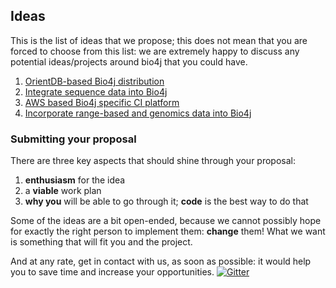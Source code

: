 ## Ideas

This is the list of ideas that we propose; this does not mean that you are forced to choose from this list: we are extremely happy to discuss any potential ideas/projects around bio4j that you could have.

1. [OrientDB-based Bio4j distribution](OrientDB-based-Bio4j-distribution.md)
1. [Integrate sequence data into Bio4j](Integrate-sequence-data-into-Bio4j.md)
1. [AWS based Bio4j specific CI platform](AWS-based-Bio4j-specific-CI-platform.md)
1. [Incorporate range-based and genomics data into Bio4j](https://github.com/bio4j/gsoc14/issues/15)


### Submitting your proposal

There are three key aspects that should shine through your proposal:

1. **enthusiasm** for the idea
2. a **viable** work plan
3. **why you** will be able to go through it; **code** is the best way to do that

Some of the ideas are a bit open-ended, because we cannot possibly hope for exactly the right person to implement them: **change** them! What we want is something that will fit you and the project.

And at any rate, get in contact with us, as soon as possible: it would help you to save time and increase your opportunities.
[![Gitter](https://badges.gitter.im/Join%20Chat.svg)](https://gitter.im/bio4j/gsoc15?utm_source=badge&utm_medium=badge&utm_campaign=pr-badge)
